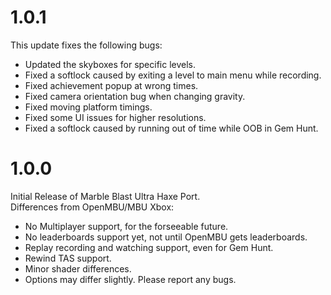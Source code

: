 # 1.0.1
This update fixes the following bugs:
- Updated the skyboxes for specific levels.
- Fixed a softlock caused by exiting a level to main menu while recording.
- Fixed achievement popup at wrong times.
- Fixed camera orientation bug when changing gravity.
- Fixed moving platform timings.
- Fixed some UI issues for higher resolutions.
- Fixed a softlock caused by running out of time while OOB in Gem Hunt.

# 1.0.0
Initial Release of Marble Blast Ultra Haxe Port.  
Differences from OpenMBU/MBU Xbox:
- No Multiplayer support, for the forseeable future.
- No leaderboards support yet, not until OpenMBU gets leaderboards.
- Replay recording and watching support, even for Gem Hunt.
- Rewind TAS support.
- Minor shader differences.
- Options may differ slightly.
Please report any bugs.